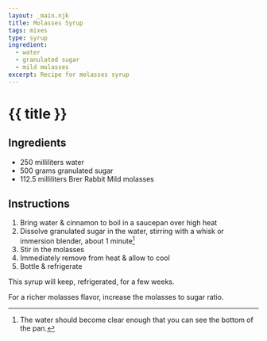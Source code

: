 ```yaml
---
layout: _main.njk
title: Molasses Syrup
tags: mixes
type: syrup
ingredient:
  - water
  - granulated sugar
  - mild molasses
excerpt: Recipe for molasses syrup
---
```


<!-- markdownlint-disable MD025 -->
# {{ title }}
<!-- markdownlint-enable MD025 -->

## Ingredients

* 250 milliliters water
* 500 grams granulated sugar
* 112.5 milliliters Brer Rabbit Mild molasses

## Instructions

1. Bring water & cinnamon to boil in a saucepan over high heat
2. Dissolve granulated sugar in the water, stirring with a whisk or immersion blender, about 1 minute[^1]
3. Stir in the molasses
4. Immediately remove from heat & allow to cool
5. Bottle & refrigerate

[^1]: The water should become clear enough that you can see the bottom of the pan.

<tiki-callout type="note">

  This syrup will keep, refrigerated, for a few weeks.

</tiki-callout>

<tiki-callout type="tip">

  For a richer molasses flavor, increase the molasses to sugar ratio.

</tiki-callout>

<div
  data-cat[0]="Syrup"
  data-ingredient[0]="Water"
  data-ingredient[1]="Sugar, granulated"
  data-ingredient[2]="Molasses"
  data-ingredient[3]="Brer Rabbit Mild molasses"
  data-pagefind-filter="
    Category[data-cat[0]],
    Ingredient[data-ingredient[0]],
    Ingredient[data-ingredient[1]],
    Ingredient[data-ingredient[2]],
    Ingredient[data-ingredient[3]]
  "
>
</div>
